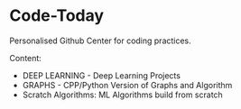 # Code-Today 
Personalised Github Center for coding practices. 

Content:
* DEEP LEARNING - Deep Learning Projects
* GRAPHS - CPP/Python Version of Graphs and Algorithm
* Scratch Algorithms: ML Algorithms build from scratch
